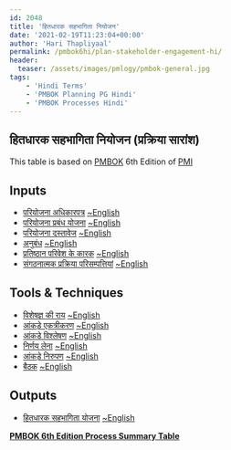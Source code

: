 ```yaml
---
id: 2048   
title: 'हितधारक सहभागिता नियोजन'
date: '2021-02-19T11:23:04+00:00'
author: 'Hari Thapliyaal'
permalink: /pmbok6hi/plan-stakeholder-engagement-hi/
header:
  teaser: /assets/images/pmlogy/pmbok-general.jpg
tags:
    - 'Hindi Terms'
    - 'PMBOK Planning PG Hindi'
    - 'PMBOK Processes Hindi'
---
```


## हितधारक सहभागिता नियोजन (प्रक्रिया सारांश)

This table is based on [PMBOK](https://www.pmi.org/pmbok-guide-standards) 6th Edition of [PMI](https://www.pmi.org/)

## Inputs

- [परियोजना अधिकारपत्र](/pmbok6hi/project-charter-hi) [~English](/pmbok6/Project-Charter)
- [परियोजना प्रबंध योजना](/pmbok6hi/project-management-plan-hi) [~English](/pmbok6/Project-Management-Plan)
- [परियोजना दस्तावेज](/pmbok6hi/project-documents-hi) [~English](/pmbok6/Project-Documents)
- [अनुबंध](/pmbok6hi/agreements-hi) [~English](/pmbok6/Agreements)
- [प्रतिष्ठान परिवेश के कारक](/pmbok6hi/enterprise-environmental-factors-hi) [~English](/pmbok6/Enterprise-Environmental-Factors)
- [संगठनात्मक प्रक्रिया परिसम्पत्तियां](/pmbok6hi/organizational-process-assets-hi) [~English](/pmbok6/Organizational-Process-Assets)

## Tools &amp; Techniques

- [विशेषज्ञ की राय](/pmbok6hi/expert-judgement-hi) [~English](/pmbok6/Expert-Judgement)
- [आंकड़े एकत्रीकरण](/pmbok6hi/data-gathering-hi) [~English](/pmbok6/Data-Gathering)
- [आंकडे विश्लेषण](/pmbok6hi/data-analysis-hi) [~English](/pmbok6/Data-Analysis)
- [निर्णय लेना](/pmbok6hi/decision-making-hi) [~English](/pmbok6/Decision-Making)
- [आंकड़े निरुपण](/pmbok6hi/data-representation-hi) [~English](/pmbok6/Data-Representation)
- [बैठक](/pmbok6hi/meetings-hi) [~English](/pmbok6/Meetings)

## Outputs

- [हितधारक सहभागिता योजना](/pmbok6hi/stakeholder-engagement-plan-hi) [~English](/pmbok6/Stakeholder-Engagement-Plan)

**[PMBOK 6th Edition Process Summary Table](process-groups-and-processes-in-pmbok6/)**